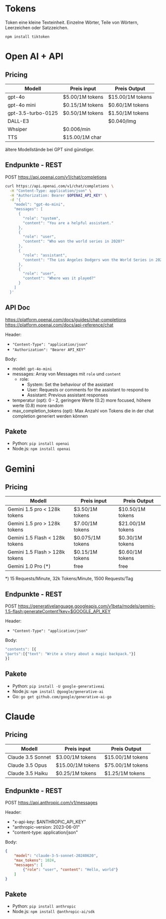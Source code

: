# Tokens
Token eine kleine Texteinheit. Einzelne Wörter, Teile von Wörtern, Leerzeichen oder Satzzeichen.

`npm install tiktoken` 

# Open AI + API



## Pricing

| Modell             | Preis input     | Preis Output     |
| ------------------ | --------------- | ---------------- |
| gpt-4o             | $5.00/1M tokens | $15.00/1M tokens |
| gpt-4o mini        | $0.15/1M tokens | $0.60/1M tokens  |
| gpt-3.5-turbo-0125 | $0.50/1M tokens | $1.50/1M tokens  |
| DALL-E3            |                 | $0.040/Img       |
| Whsiper            | $0.006/min      |
| TTS                | $15.00/1M char  |

ältere Modellstände bei GPT sind günstiger.

## Endpunkte - REST

POST https://api.openai.com/v1/chat/completions

```sh
curl https://api.openai.com/v1/chat/completions \
  -H "Content-Type: application/json" \
  -H "Authorization: Bearer $OPENAI_API_KEY" \
  -d '{
    "model": "gpt-4o-mini",
    "messages": [
      {
        "role": "system",
        "content": "You are a helpful assistant."
      },
      {
        "role": "user",
        "content": "Who won the world series in 2020?"
      },
      {
        "role": "assistant",
        "content": "The Los Angeles Dodgers won the World Series in 2020."
      },
      {
        "role": "user",
        "content": "Where was it played?"
      }
    ]
  }'
```

## API Doc
https://platform.openai.com/docs/guides/chat-completions
https://platform.openai.com/docs/api-reference/chat

Header:
- `"Content-Type": "application/json"`
- `"Authorization": "Bearer API_KEY"`

Body:
- model: `gpt-4o-mini`
- messages: Array von Messages mit `role` und `content`
  - role:
    - System: Set the behaviour of the assistant
    - User: Requests or comments for the assistant to respond to
    - Assistant: Previous assistant responses
- temperatur (opt): 0 - 2, geringere Werte (0.2) more focused, höhere werte (0.8) more random
- max_completion_tokens (opt): Max Anzahl von Tokens die in der chat completion generiert werden können

## Pakete
- Python: `pip install openai`
- Node.js: `npm install openai`


# Gemini

## Pricing

| Modell                         | Preis input      | Preis Output     |
| ------------------------------ | ---------------- | ---------------- |
| Gemini 1.5 pro < 128k tokens   | $3.50/1M tokens  | $10.50/1M tokens |
| Gemini 1.5 pro > 128k tokens   | $7.00/1M tokens  | $21.00/1M tokens |
| Gemini 1.5 Flash < 128k tokens | $0.075/1M tokens | $0.30/1M tokens  |
| Gemini 1.5 Flash > 128k tokens | $0.15/1M tokens  | $0.60/1M tokens  |
| Gemini 1.0 Pro (*)             | free             | free             |

*) 15 Requests/Minute, 32k Tokens/Minute, 1500 Requests/Tag


## Endpunkte - REST

POST https://generativelanguage.googleapis.com/v1beta/models/gemini-1.5-flash:generateContent?key=$GOOGLE_API_KEY

Header:
- `"Content-Type": "application/json"`

Body:
```js
"contents": [{
"parts":[{"text": "Write a story about a magic backpack."}]
}]
```

## Pakete
- Python: `pip install -U google-generativeai`
- Node.js: `npm install @google/generative-ai`
- Go: `go get github.com/google/generative-ai-go`

# Claude

## Pricing
| Modell            | Preis input      | Preis Output     |
| ----------------- | ---------------- | ---------------- |
| Claude 3.5 Sonnet | $3.00/1M tokens  | $15.00/1M tokens |
| Claude 3.5 Opus   | $15.00/1M tokens | $75.00/1M tokens |
| Claude 3.5 Haiku  | $0.25/1M tokens  | $1.25/1M tokens  |

## Endpunkte - REST

POST https://api.anthropic.com/v1/messages 

Header: 
- "x-api-key: $ANTHROPIC_API_KEY" 
- "anthropic-version: 2023-06-01" 
- "content-type: application/json" 

Body:
```json
{
    "model": "claude-3-5-sonnet-20240620",
    "max_tokens": 1024,
    "messages": [
        {"role": "user", "content": "Hello, world"}
    ]
}
```

## Pakete
- Python: `pip install anthropic`
- Node.js: `npm install @anthropic-ai/sdk`
